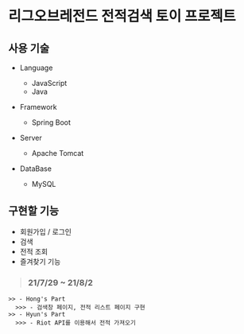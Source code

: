 
# 리그오브레전드 전적검색 토이 프로젝트


  ## 사용 기술

  - Language
    - JavaScript
    - Java
  
  - Framework
    - Spring Boot
 
  
  - Server
    - Apache Tomcat

  - DataBase
    - MySQL

  ## 구현할 기능
  
  - 회원가입 / 로그인
  - 검색
  - 전적 조회
  - 즐겨찾기 기능
  
  
  
  
  > ### 21/7/29 ~ 21/8/2
    >> - Hong's Part
      >>> - 검색창 페이지, 전적 리스트 페이지 구현    
    >> - Hyun's Part
      >>> - Riot API를 이용해서 전적 가져오기
  
